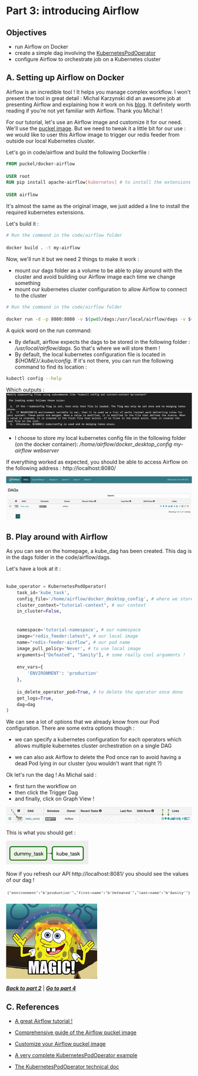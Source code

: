 # Part 3: introducing Airflow

## Objectives

- run Airflow on Docker
- create a simple dag involving the [KubernetesPodOperator](https://airflow.readthedocs.io/en/latest/howto/operator/kubernetes.html)
- configure Airflow to orchestrate job on a Kubernetes cluster

## A. Setting up Airflow on Docker

Airflow is an incredible tool ! It helps you manage complex workflow. I won't present the tool in great detail : Michal Karzynski did an awesome job at presenting Airflow and explaining how it work on his [blog](http://michal.karzynski.pl/blog/2017/03/19/developing-workflows-with-apache-airflow/). It definitely worth reading if you're not yet familiar with Airflow. Thank you Michal !

For our tutorial, let's use an Airflow image and customize it for our need. We'll use the [puckel image](https://github.com/puckel/docker-airflow). But we need to tweak it a little bit for our use : we would like to user this Airflow image to trigger our redis feeder from outside our local Kubernetes cluster.

Let's go in code/airflow and build the following Dockerfile :

```Dockerfile
FROM puckel/docker-airflow

USER root
RUN pip install apache-airflow[kubernetes] # to install the extensions that we need

USER airflow
```

It's almost the same as the original image, we just added a line to install the required kubernetes extensions.

Let's build it :

```bash
# Run the command in the code/airflow folder

docker build . -t my-airflow
```

Now, we'll run it but we need 2 things to make it work :

- mount our dags folder as a volume to be able to play around with the cluster and avoid building our Airflow image each time we change something
- mount our kubernetes cluster configuration to allow Airflow to connect to the cluster

```bash
# Run the command in the code/airflow folder

docker run -d -p 8080:8080 -v $(pwd)/dags:/usr/local/airflow/dags -v ${HOME}/.kube/config:/home/airflow/docker_desktop_config my-airflow webserver
```

A quick word on the run command:

- By default, airflow expects the dags to be stored in the following folder : */usr/local/airflow/dags*. So that's where we will store them !
- By default, the local kubernetes configuration file is located in *${HOME}/.kube/config*. If it's not there, you can run the following command to find its location :

```bash
kubectl config --help
```

Which outputs :
![kubernetes-config](images/part3/kubernetes-config.png)

- I choose to store my local kubernetes config file in the following folder (on the docker container): */home/airflow/docker_desktop_config my-airflow webserver*

If everything worked as expected, you should be able to access Airflow on the following address : http://localhost:8080/

![mighty-airflow](images/part3/mighty-airflow.png)

## B. Play around with Airflow

As you can see on the homepage, a kube_dag has been created. This dag is in the dags folder in the code/airflow/dags.

Let's have a look at it :

```python

kube_operator = KubernetesPodOperator(
    task_id='kube_task', 
    config_file='/home/airflow/docker_desktop_config', # where we stored our kubernetes config file
    cluster_context="tutorial-context", # our context
    in_cluster=False,


    namespace='tutorial-namespace', # our namespace
    image="redis_feeder:latest", # our local image
    name="redis-feeder-airflow", # our pod name
    image_pull_policy='Never', # to use local image
    arguments=["Defeated", "Sanity"], # some really cool arguments !

    env_vars={
        'ENVIRONMENT': 'production'
    },

    is_delete_operator_pod=True, # to delete the operator once done
    get_logs=True,
    dag=dag
)
```

We can see a lot of options that we already know from our Pod configuration. There are some extra options though :

- we can specify a kubernetes configuration for each operators which allows multiple kubernetes cluster orchestration on a single DAG

- we can also ask Airflow to delete the Pod once ran to avoid having a dead Pod lying in our cluster (you wouldn't want that right ?)

Ok let's run the dag ! As Michal said :

- first turn the workflow on
- then click the Trigger Dag
- and finally, click on Graph View !

![michal-karzynski-blog-picture](images/part3/hello-world-start.png)

This is what you should get :

![kube-task](images/part3/kube-task.png)

Now if you refresh our API http://localhost:8081/ you should see the values of our dag !

![final-result](images/part3/final-result.png)

![magic](images/part2/magic.jpeg)

***[Back to part 2](Part2.md)*** | ***[Go to part 4](Part4.md)***

## C. References

- [A great Airflow tutorial !](http://michal.karzynski.pl/blog/2017/03/19/developing-workflows-with-apache-airflow/)

- [Comprehensive guide of the Airflow puckel image](https://medium.com/@itunpredictable/apache-airflow-on-docker-for-complete-beginners-cf76cf7b2c9a)

- [Customize your Airflow puckel image](https://github.com/puckel/docker-airflow/issues/261)

- [A very complete KubernetesPodOperator example](https://varlogdiego.com/airflow-kubernetes-operator)

- [The KubernetesPodOperator technical doc](https://airflow.apache.org/docs/stable/_api/airflow/contrib/operators/kubernetes_pod_operator/index.html)
